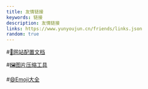 ```yaml
---
title: 友情链接
keywords: 链接
description: 友情链接
links: https://www.yunyoujun.cn/friends/links.json
random: true
---
```


#[📑网站配置文档](https://valaxy.site/guide/config/)

#[🖼️图片压缩工具](https://tool.xuecan.net/compress-image/)

#[😄Emoji大全](https://www.emojiall.com/zh-hans)



<YunLinks :links="frontmatter.links" :random="frontmatter.random" />
